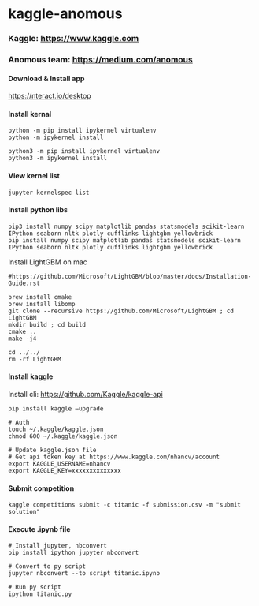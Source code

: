 # kaggle-anomous


### Kaggle: https://www.kaggle.com
### Anomous team: https://medium.com/anomous

#### Download & Install app
https://nteract.io/desktop

#### Install kernal
```
python -m pip install ipykernel virtualenv
python -m ipykernel install

python3 -m pip install ipykernel virtualenv
python3 -m ipykernel install
```

#### View kernel list
```
jupyter kernelspec list
```

#### Install python libs
```
pip3 install numpy scipy matplotlib pandas statsmodels scikit-learn IPython seaborn nltk plotly cufflinks lightgbm yellowbrick
pip install numpy scipy matplotlib pandas statsmodels scikit-learn IPython seaborn nltk plotly cufflinks lightgbm yellowbrick
```

Install LightGBM on mac

```
#https://github.com/Microsoft/LightGBM/blob/master/docs/Installation-Guide.rst

brew install cmake
brew install libomp
git clone --recursive https://github.com/Microsoft/LightGBM ; cd LightGBM
mkdir build ; cd build
cmake ..
make -j4

cd ../../
rm -rf LightGBM
```

#### Install kaggle
Install cli: https://github.com/Kaggle/kaggle-api
```
pip install kaggle —upgrade

# Auth
touch ~/.kaggle/kaggle.json
chmod 600 ~/.kaggle/kaggle.json

# Update kaggle.json file
# Get api token key at https://www.kaggle.com/nhancv/account
export KAGGLE_USERNAME=nhancv
export KAGGLE_KEY=xxxxxxxxxxxxxx
```

#### Submit competition
```
kaggle competitions submit -c titanic -f submission.csv -m "submit solution"
```

#### Execute .ipynb file
```
# Install jupyter, nbconvert
pip install ipython jupyter nbconvert

# Convert to py script
jupyter nbconvert --to script titanic.ipynb

# Run py script
ipython titanic.py

````

